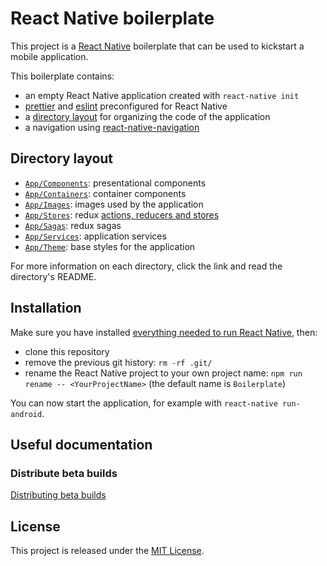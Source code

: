# React Native boilerplate

This project is a [React Native](https://facebook.github.io/react-native/) boilerplate that can be used to kickstart a mobile application.

This boilerplate contains:

- an empty React Native application created with `react-native init`
- [prettier](https://prettier.io/) and [eslint](https://eslint.org/) preconfigured for React Native
- a [directory layout](#directory-layout) for organizing the code of the application
- a navigation using [react-native-navigation](https://github.com/wix/react-native-navigation)

## Directory layout

- [`App/Components`](App/Components): presentational components
- [`App/Containers`](App/Containers): container components
- [`App/Images`](App/Images): images used by the application
- [`App/Stores`](App/Stores): redux [actions, reducers and stores](https://redux.js.org/basics)
- [`App/Sagas`](App/Sagas): redux sagas
- [`App/Services`](App/Services): application services
- [`App/Theme`](App/Theme): base styles for the application

For more information on each directory, click the link and read the directory's README.

## Installation

Make sure you have installed [everything needed to run React Native](https://facebook.github.io/react-native/docs/getting-started.html), then:

- clone this repository
- remove the previous git history: `rm -rf .git/`
- rename the React Native project to your own project name: `npm run rename -- <YourProjectName>` (the default name is `Boilerplate`)

You can now start the application, for example with `react-native run-android`.

## Useful documentation

### Distribute beta builds

[Distributing beta builds](docs/beta%20builds.md)

## License

This project is released under the [MIT License](LICENSE).

